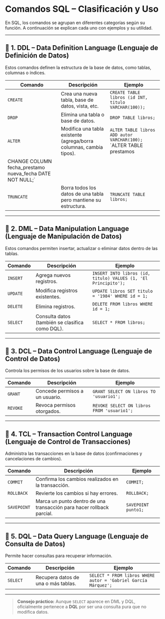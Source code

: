 # Comandos SQL – Clasificación y Uso

En SQL, los comandos se agrupan en diferentes categorías según su función. A continuación se explican cada uno con ejemplos y su utilidad.

---

## 📘 1. DDL – Data Definition Language (Lenguaje de Definición de Datos)

Estos comandos definen la estructura de la base de datos, como tablas, columnas o índices.

| Comando | Descripción | Ejemplo |
|--------|-------------|---------|
| `CREATE` | Crea una nueva tabla, base de datos, vista, etc. | `CREATE TABLE libros (id INT, titulo VARCHAR(100));` |
| `DROP` | Elimina una tabla o base de datos. | `DROP TABLE libros;` |
| `ALTER` | Modifica una tabla existente (agrega/borra columnas, cambia tipos). | `ALTER TABLE libros ADD autor VARCHAR(100);` `ALTER TABLE prestamos
CHANGE COLUMN fecha_prestamo nueva_fecha DATE NOT NULL;` |
| `TRUNCATE` | Borra todos los datos de una tabla pero mantiene su estructura. | `TRUNCATE TABLE libros;` |

---

## 📘 2. DML – Data Manipulation Language (Lenguaje de Manipulación de Datos)

Estos comandos permiten insertar, actualizar o eliminar datos dentro de las tablas.

| Comando | Descripción | Ejemplo |
|--------|-------------|---------|
| `INSERT` | Agrega nuevos registros. | `INSERT INTO libros (id, titulo) VALUES (1, 'El Principito');` |
| `UPDATE` | Modifica registros existentes. | `UPDATE libros SET titulo = '1984' WHERE id = 1;` |
| `DELETE` | Elimina registros. | `DELETE FROM libros WHERE id = 1;` |
| `SELECT` | Consulta datos (también se clasifica como DQL). | `SELECT * FROM libros;` |

---

## 📘 3. DCL – Data Control Language (Lenguaje de Control de Datos)

Controla los permisos de los usuarios sobre la base de datos.

| Comando | Descripción | Ejemplo |
|--------|-------------|---------|
| `GRANT` | Concede permisos a un usuario. | `GRANT SELECT ON libros TO 'usuario1';` |
| `REVOKE` | Revoca permisos otorgados. | `REVOKE SELECT ON libros FROM 'usuario1';` |

---

## 📘 4. TCL – Transaction Control Language (Lenguaje de Control de Transacciones)

Administra las transacciones en la base de datos (confirmaciones y cancelaciones de cambios).

| Comando | Descripción | Ejemplo |
|--------|-------------|---------|
| `COMMIT` | Confirma los cambios realizados en la transacción. | `COMMIT;` |
| `ROLLBACK` | Revierte los cambios si hay errores. | `ROLLBACK;` |
| `SAVEPOINT` | Marca un punto dentro de una transacción para hacer rollback parcial. | `SAVEPOINT punto1;` |

---

## 📘 5. DQL – Data Query Language (Lenguaje de Consulta de Datos)

Permite hacer consultas para recuperar información.

| Comando | Descripción | Ejemplo |
|--------|-------------|---------|
| `SELECT` | Recupera datos de una o más tablas. | `SELECT * FROM libros WHERE autor = 'Gabriel García Márquez';` |

---

>  **Consejo práctico:** Aunque `SELECT` aparece en DML y DQL, oficialmente pertenece a **DQL** por ser una consulta pura que no modifica datos.

